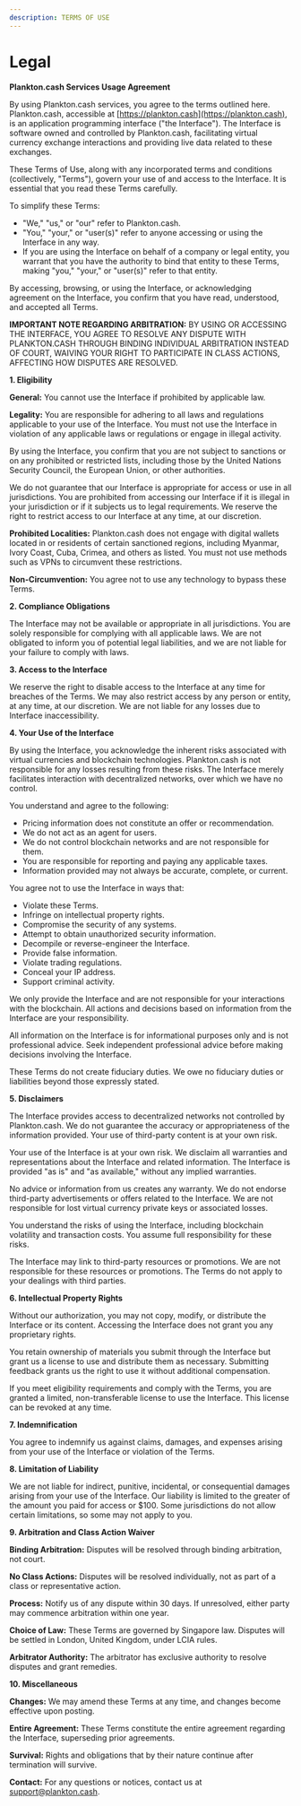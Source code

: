 ```yaml
---
description: TERMS OF USE
---
```


# Legal

**Plankton.cash Services Usage Agreement**

By using Plankton.cash services, you agree to the terms outlined here. Plankton.cash, accessible at [https://plankton.cash](https://plankton.cash), is an application programming interface ("the Interface"). The Interface is software owned and controlled by Plankton.cash, facilitating virtual currency exchange interactions and providing live data related to these exchanges.

These Terms of Use, along with any incorporated terms and conditions (collectively, "Terms"), govern your use of and access to the Interface. It is essential that you read these Terms carefully.

To simplify these Terms:

* "We," "us," or "our" refer to Plankton.cash.
* "You," "your," or "user(s)" refer to anyone accessing or using the Interface in any way.
* If you are using the Interface on behalf of a company or legal entity, you warrant that you have the authority to bind that entity to these Terms, making "you," "your," or "user(s)" refer to that entity.

By accessing, browsing, or using the Interface, or acknowledging agreement on the Interface, you confirm that you have read, understood, and accepted all Terms.

**IMPORTANT NOTE REGARDING ARBITRATION:** BY USING OR ACCESSING THE INTERFACE, YOU AGREE TO RESOLVE ANY DISPUTE WITH PLANKTON.CASH THROUGH BINDING INDIVIDUAL ARBITRATION INSTEAD OF COURT, WAIVING YOUR RIGHT TO PARTICIPATE IN CLASS ACTIONS, AFFECTING HOW DISPUTES ARE RESOLVED.

**1. Eligibility**

**General:** You cannot use the Interface if prohibited by applicable law.

**Legality:** You are responsible for adhering to all laws and regulations applicable to your use of the Interface. You must not use the Interface in violation of any applicable laws or regulations or engage in illegal activity.

By using the Interface, you confirm that you are not subject to sanctions or on any prohibited or restricted lists, including those by the United Nations Security Council, the European Union, or other authorities.

We do not guarantee that our Interface is appropriate for access or use in all jurisdictions. You are prohibited from accessing our Interface if it is illegal in your jurisdiction or if it subjects us to legal requirements. We reserve the right to restrict access to our Interface at any time, at our discretion.

**Prohibited Localities:** Plankton.cash does not engage with digital wallets located in or residents of certain sanctioned regions, including Myanmar, Ivory Coast, Cuba, Crimea, and others as listed. You must not use methods such as VPNs to circumvent these restrictions.

**Non-Circumvention:** You agree not to use any technology to bypass these Terms.

**2. Compliance Obligations**

The Interface may not be available or appropriate in all jurisdictions. You are solely responsible for complying with all applicable laws. We are not obligated to inform you of potential legal liabilities, and we are not liable for your failure to comply with laws.

**3. Access to the Interface**

We reserve the right to disable access to the Interface at any time for breaches of the Terms. We may also restrict access by any person or entity, at any time, at our discretion. We are not liable for any losses due to Interface inaccessibility.

**4. Your Use of the Interface**

By using the Interface, you acknowledge the inherent risks associated with virtual currencies and blockchain technologies. Plankton.cash is not responsible for any losses resulting from these risks. The Interface merely facilitates interaction with decentralized networks, over which we have no control.

You understand and agree to the following:

* Pricing information does not constitute an offer or recommendation.
* We do not act as an agent for users.
* We do not control blockchain networks and are not responsible for them.
* You are responsible for reporting and paying any applicable taxes.
* Information provided may not always be accurate, complete, or current.

You agree not to use the Interface in ways that:

* Violate these Terms.
* Infringe on intellectual property rights.
* Compromise the security of any systems.
* Attempt to obtain unauthorized security information.
* Decompile or reverse-engineer the Interface.
* Provide false information.
* Violate trading regulations.
* Conceal your IP address.
* Support criminal activity.

We only provide the Interface and are not responsible for your interactions with the blockchain. All actions and decisions based on information from the Interface are your responsibility.

All information on the Interface is for informational purposes only and is not professional advice. Seek independent professional advice before making decisions involving the Interface.

These Terms do not create fiduciary duties. We owe no fiduciary duties or liabilities beyond those expressly stated.

**5. Disclaimers**

The Interface provides access to decentralized networks not controlled by Plankton.cash. We do not guarantee the accuracy or appropriateness of the information provided. Your use of third-party content is at your own risk.

Your use of the Interface is at your own risk. We disclaim all warranties and representations about the Interface and related information. The Interface is provided "as is" and "as available," without any implied warranties.

No advice or information from us creates any warranty. We do not endorse third-party advertisements or offers related to the Interface. We are not responsible for lost virtual currency private keys or associated losses.

You understand the risks of using the Interface, including blockchain volatility and transaction costs. You assume full responsibility for these risks.

The Interface may link to third-party resources or promotions. We are not responsible for these resources or promotions. The Terms do not apply to your dealings with third parties.

**6. Intellectual Property Rights**

Without our authorization, you may not copy, modify, or distribute the Interface or its content. Accessing the Interface does not grant you any proprietary rights.

You retain ownership of materials you submit through the Interface but grant us a license to use and distribute them as necessary. Submitting feedback grants us the right to use it without additional compensation.

If you meet eligibility requirements and comply with the Terms, you are granted a limited, non-transferable license to use the Interface. This license can be revoked at any time.

**7. Indemnification**

You agree to indemnify us against claims, damages, and expenses arising from your use of the Interface or violation of the Terms.

**8. Limitation of Liability**

We are not liable for indirect, punitive, incidental, or consequential damages arising from your use of the Interface. Our liability is limited to the greater of the amount you paid for access or $100. Some jurisdictions do not allow certain limitations, so some may not apply to you.

**9. Arbitration and Class Action Waiver**

**Binding Arbitration:** Disputes will be resolved through binding arbitration, not court.

**No Class Actions:** Disputes will be resolved individually, not as part of a class or representative action.

**Process:** Notify us of any dispute within 30 days. If unresolved, either party may commence arbitration within one year.

**Choice of Law:** These Terms are governed by Singapore law. Disputes will be settled in London, United Kingdom, under LCIA rules.

**Arbitrator Authority:** The arbitrator has exclusive authority to resolve disputes and grant remedies.

**10. Miscellaneous**

**Changes:** We may amend these Terms at any time, and changes become effective upon posting.

**Entire Agreement:** These Terms constitute the entire agreement regarding the Interface, superseding prior agreements.

**Survival:** Rights and obligations that by their nature continue after termination will survive.

**Contact:** For any questions or notices, contact us at support@plankton.cash.
